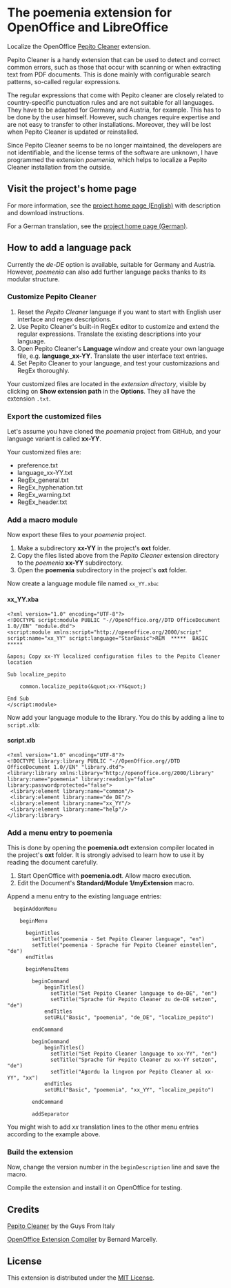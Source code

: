 # The poemenia extension for OpenOffice and LibreOffice

Localize the OpenOffice [Pepito Cleaner](https://pepitoweb.altervista.org/pepito_cleaner/index.php) extension. 

Pepito Cleaner is a handy extension that can be used to detect and correct common errors, such as those that occur with scanning or when extracting text from PDF documents. This is done mainly with configurable search patterns, so-called regular expressions. 

The regular expressions that come with Pepito cleaner are closely related to country-specific punctuation rules and are not suitable for all languages. They have to be adapted for Germany and Austria, for example. This has to be done by the user himself. However, such changes require expertise and are not easy to transfer to other installations. Moreover, they will be lost when Pepito Cleaner is updated or reinstalled.

Since Pepito Cleaner seems to be no longer maintained, the developers are not identifiable, and the license terms of the software are unknown, I have programmed the extension *poemenia*, which helps to localize a Pepito Cleaner installation from the outside. 


## Visit the project's home page

For more information, see the [project home page (English)](https://peter88213.github.io/poemenia/index-en) with description and download instructions.

For a German translation, see the [project home page (German)](https://peter88213.github.io/poemenia/).


## How to add a language pack

Currently the *de-DE* option is available, suitable for Germany and Austria. However, *poemenia* can also add further language packs thanks to its modular structure.

### Customize Pepito Cleaner

1. Reset the *Pepito Cleaner* language if you want to start with English user interface and regex descriptions.
2. Use Pepito Cleaner's built-in RegEx editor to customize and extend the regular expressions. Translate the existing descriptions into your language.
3. Open Pepito Cleaner's **Language** window and create your own language file, e.g. **language_xx-YY**. Translate the user interface text entries.
4. Set Pepito Cleaner to your language, and test your customizazions and RegEx thoroughly.

Your customized files are located in the *extension directory*, visible by clicking on **Show extension path** in the **Options**. They all have the extension `.txt`.  

### Export the customized files

Let's assume you have cloned the *poemenia* project from GitHub, and your language variant is called **xx-YY**. 

Your customized files are:
* preference.txt
* language_xx-YY.txt
* RegEx_general.txt
* RegEx_hyphenation.txt
* RegEx_warning.txt
* RegEx_header.txt

### Add a macro module

Now export these files to your *poemenia* project.

1. Make a subdirectory **xx-YY** in the project's **oxt** folder.
2. Copy the files listed above from the *Pepito Cleaner* extension directory to the *poemenia* **xx-YY** subdirectory.
3. Open the **poemenia** subdirectory in the project's **oxt** folder.

Now create a language module file named `xx_YY.xba`: 

#### xx_YY.xba

```
<?xml version="1.0" encoding="UTF-8"?>
<!DOCTYPE script:module PUBLIC "-//OpenOffice.org//DTD OfficeDocument 1.0//EN" "module.dtd">
<script:module xmlns:script="http://openoffice.org/2000/script" script:name="xx_YY" script:language="StarBasic">REM  *****  BASIC  *****

&apos; Copy xx-YY localized configuration files to the Pepito Cleaner location

Sub localize_pepito

	common.localize_pepito(&quot;xx-YY&quot;)

End Sub
</script:module>
```

Now add your language module to the library. You do this by adding a line to `script.xlb`:

#### script.xlb

```
<?xml version="1.0" encoding="UTF-8"?>
<!DOCTYPE library:library PUBLIC "-//OpenOffice.org//DTD OfficeDocument 1.0//EN" "library.dtd">
<library:library xmlns:library="http://openoffice.org/2000/library" library:name="poemenia" library:readonly="false" library:passwordprotected="false">
 <library:element library:name="common"/>
 <library:element library:name="de_DE"/>
 <library:element library:name="xx_YY"/>
 <library:element library:name="help"/>
</library:library>
```

### Add a menu entry to poemenia

This is done by opening the **poemenia.odt** extension compiler located in the project's **oxt** folder. It is strongly advised to learn how to use it by reading the document carefully. 

1. Start OpenOffice with **poemenia.odt**. Allow macro execution.
2. Edit the Document's **Standard/Module 1/myExtension** macro.

Append a menu entry to the existing language entries:

```
  beginAddonMenu

    beginMenu
    
      beginTitles
        setTitle("poemenia - Set Pepito Cleaner language", "en")
        setTitle("poemenia - Sprache für Pepito Cleaner einstellen", "de")
      endTitles

      beginMenuItems

        beginCommand
            beginTitles()
              setTitle("Set Pepito Cleaner language to de-DE", "en")
              setTitle("Sprache für Pepito Cleaner zu de-DE setzen", "de")
            endTitles
            setURL("Basic", "poemenia", "de_DE", "localize_pepito")

        endCommand

        beginCommand
            beginTitles()
              setTitle("Set Pepito Cleaner language to xx-YY", "en")
              setTitle("Sprache für Pepito Cleaner zu xx-YY setzen", "de")
              setTitle("Agordu la lingvon por Pepito Cleaner al xx-YY", "xx")
            endTitles
            setURL("Basic", "poemenia", "xx_YY", "localize_pepito")

        endCommand
        
        addSeparator

```

You might wish to add *xx* translation lines to the other menu entries according to the example above.

### Build the extension

Now, change the version number in the `beginDescription` line and save the macro.

Compile the extension and install it on OpenOffice for testing. 



## Credits

[Pepito Cleaner](https://pepitoweb.altervista.org/pepito_cleaner/index.php) by the Guys From Italy

[OpenOffice Extension Compiler](https://wiki.openoffice.org/wiki/Extensions_Packager#Extension_Compiler) by Bernard Marcelly.


## License

This extension is distributed under the [MIT License](http://www.opensource.org/licenses/mit-license.php).
